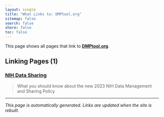 ```yaml
---
layout: single
title: "What Links to: DMPtool.org"
sitemap: false
search: false
share: false
toc: false
---
```


This page shows all pages that link to **[DMPtool.org](/datademos/dmptool/)**.

## Linking Pages (1)

### [NIH Data Sharing](/datascience/nih_data_sharing/)

> What you should know about the new 2023 NIH Data Management and Sharing Policy

---


*This page is automatically generated. Links are updated when the site is rebuilt.*
